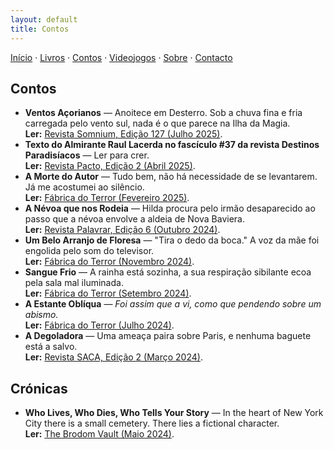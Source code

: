 ```yaml
---
layout: default
title: Contos
---
```

[Início](index.md) · [Livros](livros.md) · [Contos](contos.md) · [Videojogos](videojogos.md) · [Sobre](sobre.md) · [Contacto](contacto.md)

## Contos

- **Ventos Açorianos** — Anoitece em Desterro. Sob a chuva fina e fria carregada pelo vento sul, nada é o que parece na Ilha da Magia.  
    **Ler:** [Revista Somnium, Edição 127 (Julho 2025)](https://somnium.clfc.com.br/wp-content/uploads/edicoes/Somnium127.pdf).
- **Texto do Almirante Raul Lacerda no fascículo #37 da revista Destinos Paradisíacos** — Ler para crer.  
    **Ler:** [Revista Pacto, Edição 2 (Abril 2025)](https://www.instagram.com/revistapacto/).
- **A Morte do Autor** — Tudo bem, não há necessidade de se levantarem. Já me acostumei ao silêncio.  
    **Ler:** [Fábrica do Terror (Fevereiro 2025)](https://www.fabrica-do-terror.com/contos/a-morte-do-autor/).
- **A Névoa que nos Rodeia** — Hilda procura pelo irmão desaparecido ao passo que a névoa envolve a aldeia de Nova Baviera.  
    **Ler:** [Revista Palavrar, Edição 6 (Outubro 2024)](https://palavrar.oprazerdaescrita.com/a-nevoa-que-nos-rodeia/).
- **Um Belo Arranjo de Floresa** — "Tira o dedo da boca." A voz da mãe foi engolida pelo som do televisor.  
    **Ler:** [Fábrica do Terror (Novembro 2024)](https://www.fabrica-do-terror.com/contos/um-belo-arranjo-de-flores/).
- **Sangue Frio** — A rainha está sozinha, a sua respiração sibilante ecoa pela sala mal iluminada.  
    **Ler:** [Fábrica do Terror (Setembro 2024)](https://www.fabrica-do-terror.com/contos/sangue-frio/).
- **A Estante Oblíqua** — _Foi assim que a vi, como que pendendo sobre um abismo._  
    **Ler:** [Fábrica do Terror (Julho 2024)](https://www.fabrica-do-terror.com/contos/a-estante-obliqua/).
- **A Degoladora** — Uma ameaça paira sobre Paris, e nenhuma baguete está a salvo.  
    **Ler:** [Revista SACA, Edição 2 (Março 2024)](https://www.fabrica-do-terror.com/contos/a-morte-do-autor/).
  

## Crónicas

- **Who Lives, Who Dies, Who Tells Your Story** — In the heart of New York City there is a small cemetery. There lies a fictional character.   
    **Ler:** [The Brodom Vault (Maio 2024)](https://mailchi.mp/39f1fc5f0d94/the-brodom-vault-35).


<!--
Sugestão de organização:
- Para publicar o conto completo, crie um ficheiro novo, por exemplo `conto-titulo.md`,
  e ligue o link "na web" acima para esse ficheiro.
- Se preferir PDFs, carregue o ficheiro na pasta /assets (crie-a) e aponte o link.
-->
